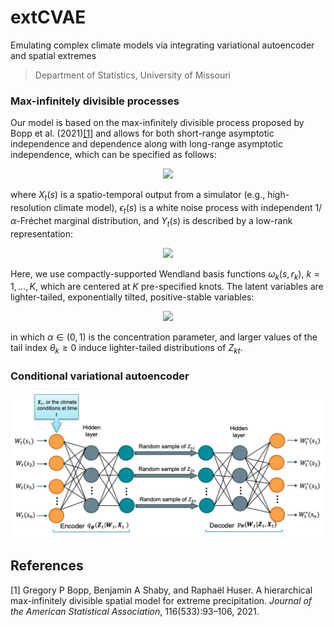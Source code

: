 # extCVAE

Emulating complex climate models via integrating variational autoencoder and spatial extremes

>Department of Statistics, University of Missouri


### Max-infinitely divisible processes

Our model is based on the max-infinitely divisible process proposed by Bopp et al. (2021)[[1]](#1) and allows for both short-range asymptotic independence and dependence along with long-range asymptotic independence, which can be specified as follows:

<p align="center">
<img src="https://latex.codecogs.com/svg.image?X_t(\textbf{s})=\epsilon_t(\textbf{s})Y_t(\textbf{s}),&space;" />
</p>

where $X_t(s)$ is a spatio-temporal output from a simulator (e.g., high-resolution climate model),  $\epsilon_t(s)$ is a white noise process with independent $1/\alpha$-Fréchet marginal distribution, and $Y_t(s)$ is described by a low-rank representation:

<p align="center">
<img src="https://latex.codecogs.com/svg.image?Y_t(\textbf{s})=\left(\sum_{k=1}^K&space;\omega_k(\textbf{s},&space;r_k)^{1/\alpha}Z_{kt}\right)^\alpha.&space;" />
</p>

Here, we use compactly-supported Wendland basis functions $\omega_k(s, r_k)$, $k=1,\ldots,K$, which are centered at $K$ pre-specified knots. The latent variables are lighter-tailed, exponentially tilted, positive-stable variables:

<p align="center">
<img src="https://latex.codecogs.com/svg.image?Z_{kt}\sim&space;H(\alpha,\alpha,\theta_k),\;&space;k=1,\ldots,&space;K,&space;" />
</p>

in which $\alpha\in (0,1)$ is the concentration parameter, and larger values of the tail index $\theta_k\geq 0$ induce lighter-tailed distributions of $Z_{kt}$. 

### Conditional variational autoencoder
![plot1](www/Extremes_CVAE.png)


## References
<a id="1">[1]</a> 
Gregory P Bopp, Benjamin A Shaby, and Raphaël Huser. A hierarchical max-infinitely
divisible spatial model for extreme precipitation. _Journal of the American Statistical
Association_, 116(533):93–106, 2021.
